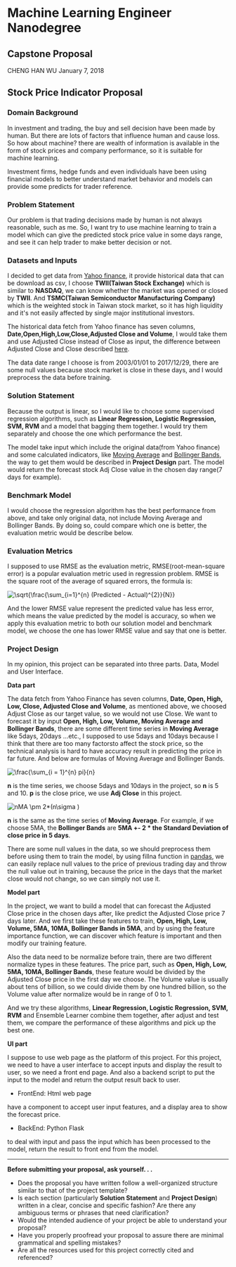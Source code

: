 # Machine Learning Engineer Nanodegree
## Capstone Proposal
CHENG HAN WU
January 7, 2018

## Stock Price Indicator Proposal

### Domain Background

In investment and trading, the buy and sell decision have been made by human. But there are lots of factors that influence human and cause loss. So how about machine? there are wealth of information is available in the form of stock prices and company performance, so it is suitable for machine learning.

Investment firms, hedge funds and even individuals have been using financial models to better understand market behavior and models can provide some predicts for trader reference.

### Problem Statement

Our problem is that trading decisions made by human is not always reasonable, such as me. So, I want try to use machine learning to train a model which can give the predicted stock price value in some days range, and see it can help trader to make better decision or not.

### Datasets and Inputs

I decided to get data from [Yahoo finance](https://hk.finance.yahoo.com/), it provide historical data that can be download as csv, I choose **TWII(Taiwan Stock Exchange)** which is similar to **NASDAQ**, we can know whether the market was opened or closed by **TWII**. And **TSMC(Taiwan Semiconductor Manufacturing Company)** which is the weighted stock in Taiwan stock market, so it has high liquidity and it's not easily affected by single major institutional investors.

The historical data fetch from Yahoo finance has seven columns, **Date,Open,High,Low,Close,Adjusted Close and Volume**, I would take them and use Adjusted Close instead of Close as input, the difference between Adjusted Close and Close described [here](https://budgeting.thenest.com/adjusted-closing-price-vs-closing-price-32457.html). 

The data date range I choose is from 2003/01/01 to 2017/12/29, there are some null values because stock market is close in these days, and I would preprocess the data before training.  

### Solution Statement

Because the output is linear, so I would like to choose some supervised regression algorithms, such as **Linear Regression, Logistic Regression, SVM, RVM** and a model that bagging them together.  I would try them separately and choose the one which performance the best.

The model take input which include the original data(from Yahoo finance) and some calculated indicators, like [Moving Average](https://en.wikipedia.org/wiki/Moving_average) and [Bollinger Bands](https://en.wikipedia.org/wiki/Bollinger_Bands), the way to get them would be described in **Project Design** part. The model would return the forecast stock Adj Close value in the chosen day range(7 days for example).

### Benchmark Model

I would choose the regression algorithm has the best performance from above, and take only original data, not include Moving Average and Bollinger Bands. By doing so, could compare which one is better, the evaluation metric would be describe below.

### Evaluation Metrics

I supposed to use RMSE as the evaluation metric, RMSE(root-mean-square error) is a popular evaluation metric used in regression problem. RMSE is the square root of the average of squared errors, the formula is:

<img src="http://latex.codecogs.com/gif.latex?\sqrt{\frac{\sum_{i=1}^{n}&space;(Predicted&space;-&space;Actual)^{2}}{N}}" title="\sqrt{\frac{\sum_{i=1}^{n} (Predicted - Actual)^{2}}{N}}" />

And the lower RMSE value represent the predicted value has less error, which means the value predicted by the model is accuracy, so when we apply this evaluation metric to both our solution model and benchmark model, we choose the one has lower RMSE value and say that one is better. 

### Project Design

In my opinion, this project can be separated into three parts. Data, Model and User Interface.

**Data part**

The data fetch from Yahoo Finance has seven columns, **Date, Open, High, Low, Close, Adjusted Close and Volume**, as mentioned above, we choosed Adjust Close as our target value, so we would not use Close. We want to forecast it by input **Open, High, Low, Volume, Moving Average and Bollinger Bands**, there are some different time series in **Moving Average** like 5days, 20days ...etc., I supposed to use 5days and 10days because I think that there are too many factorsto affect the stock price, so the technical analysis is hard to have accuracy result in predicting the price in far future. And below are formulas of Moving Average and Bollinger Bands.

<img src="http://latex.codecogs.com/gif.latex?\frac{\sum_{i&space;=&space;1}^{n}&space;pi}{n}" title="\frac{\sum_{i = 1}^{n} pi}{n}" />

**n** is the time series, we choose 5days and 10days in the project, so **n** is 5 and 10. **p** is the close price, we use **Adj Close** in this project.

<img src="http://latex.codecogs.com/gif.latex?nMA&space;\pm&space;2*(n\sigma&space;)" title="nMA \pm 2*(n\sigma )" />

**n** is the same as the time series of **Moving Average**. For example, if we choose 5MA, the **Bollinger Bands** are **5MA +- 2 * the Standard Deviation of close price in 5 days**.

There are some null values in the data, so we should preprocess them before using them to train the model, by using fillna function in [pandas](https://pandas.pydata.org/pandas-docs/stable/generated/pandas.DataFrame.fillna.html), we can easily replace null values to the price of previous trading day and throw the null value out in training, because the price in the days that the market close would not change, so we can simply not use it.

**Model part**

In the project, we want to build a model that can forecast the Adjusted Close price in the chosen days after, like predict the Adjusted Close price 7 days later. And we first take these features to train, **Open, High, Low, Volume, 5MA, 10MA, Bollinger Bands in 5MA**, and by using the feature importance function, we can discover which feature is important and then modify our training feature. 

Also the data need to be normalize before train, there are two different normalize types in these features. The price part, such as **Open, High, Low, 5MA, 10MA, Bollinger Bands**, these feature would be divided by the Adjusted Close price in the first day we choose. The Volume value is usually about tens of billion, so we could divide them by one hundred billion, so the Volume value after normalize would be in range of 0 to 1.

And we try these algorithms, **Linear Regression, Logistic Regression, SVM, RVM** and Ensemble Learner combine them together, after adjust and test them, we compare the performance of these algorithms and pick up the best one.

**UI part**

I suppose to use web page as the platform of this project. For this project, we need to have a user interface to accept inputs and display the result to user, so we need a front end page. And also a backend script to put the input to the model and return the output result back to user.

- FrontEnd: Html web page

have a component to accept user input features, and a display area to show the forecast price.

- BackEnd: Python Flask

to deal with input and pass the input which has been processed to the model, return the result to front end from the model.


-----------

**Before submitting your proposal, ask yourself. . .**

- Does the proposal you have written follow a well-organized structure similar to that of the project template?
- Is each section (particularly **Solution Statement** and **Project Design**) written in a clear, concise and specific fashion? Are there any ambiguous terms or phrases that need clarification?
- Would the intended audience of your project be able to understand your proposal?
- Have you properly proofread your proposal to assure there are minimal grammatical and spelling mistakes?
- Are all the resources used for this project correctly cited and referenced?
